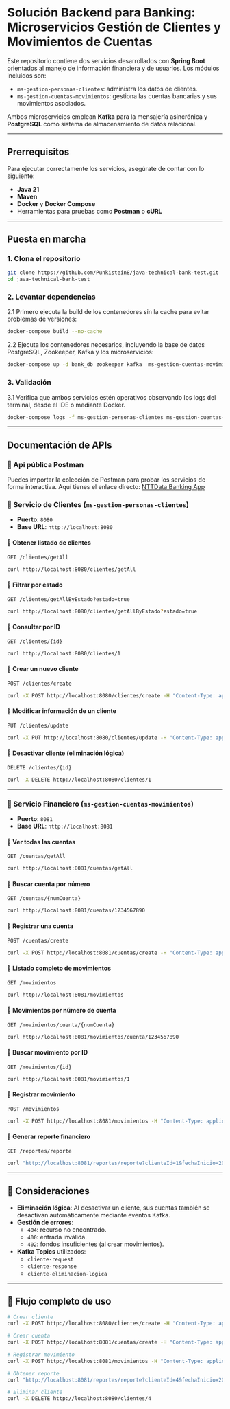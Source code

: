 
# Solución Backend para Banking: Microservicios Gestión de Clientes y Movimientos de Cuentas

Este repositorio contiene dos servicios desarrollados con **Spring Boot** orientados al manejo de información financiera y de usuarios. Los módulos incluidos son:

- `ms-gestion-personas-clientes`: administra los datos de clientes.
- `ms-gestion-cuentas-movimientos`: gestiona las cuentas bancarias y sus movimientos asociados.

Ambos microservicios emplean **Kafka** para la mensajería asincrónica y **PostgreSQL** como sistema de almacenamiento de datos relacional.

---

## Prerrequisitos

Para ejecutar correctamente los servicios, asegúrate de contar con lo siguiente:

- **Java 21**
- **Maven**
- **Docker** y **Docker Compose**
- Herramientas para pruebas como **Postman** o **cURL**

---

## Puesta en marcha

### 1. Clona el repositorio

```bash
git clone https://github.com/Punkistein8/java-technical-bank-test.git
cd java-technical-bank-test
```

### 2. Levantar dependencias

2.1 Primero ejecuta la build de los contenedores sin la cache para evitar problemas de versiones:

```bash
docker-compose build --no-cache
```

2.2 Ejecuta los contenedores necesarios, incluyendo la base de datos PostgreSQL, Zookeeper, Kafka y los microservicios:

```bash
docker-compose up -d bank_db zookeeper kafka  ms-gestion-cuentas-movimientos ms-gestion-personas-clientes
```

### 3. Validación

3.1 Verifica que ambos servicios estén operativos observando los logs del terminal, desde el IDE o mediante Docker.

```bash
docker-compose logs -f ms-gestion-personas-clientes ms-gestion-cuentas-movimientos
```

---

## Documentación de APIs

### 🚀 Api pública Postman
Puedes importar la colección de Postman para probar los servicios de forma interactiva. Aquí tienes el enlace directo:
[NTTData Banking App](https://www.postman.com/hispasat-team/bank-nttdata/overview)


### 📌 Servicio de Clientes (`ms-gestion-personas-clientes`)

- **Puerto**: `8080`
- **Base URL**: `http://localhost:8080`

#### 🔹 Obtener listado de clientes

```
GET /clientes/getAll
```

```bash
curl http://localhost:8080/clientes/getAll
```

#### 🔹 Filtrar por estado

```
GET /clientes/getAllByEstado?estado=true
```

```bash
curl http://localhost:8080/clientes/getAllByEstado?estado=true
```

#### 🔹 Consultar por ID

```
GET /clientes/{id}
```

```bash
curl http://localhost:8080/clientes/1
```

#### 🔹 Crear un nuevo cliente

```
POST /clientes/create
```

```bash
curl -X POST http://localhost:8080/clientes/create -H "Content-Type: application/json" -d '{"nombres":"Ana Gómez","genero":"FEMENINO","edad":28,"identificacion":"1723456785","direccion":"Av. Nueva 789","telefono":"0971234567","contrasenia":"pass789"}'
```

#### 🔹 Modificar información de un cliente

```
PUT /clientes/update
```

```bash
curl -X PUT http://localhost:8080/clientes/update -H "Content-Type: application/json" -d '{"clienteId":1,"nombres":"Juan Pérez Actualizado","genero":"MASCULINO","edad":31,"identificacion":"1717171712","direccion":"Calle Nueva 456","telefono":"0987654321","contrasenia":"newPass123","estado":true}'
```

#### 🔹 Desactivar cliente (eliminación lógica)

```
DELETE /clientes/{id}
```

```bash
curl -X DELETE http://localhost:8080/clientes/1
```

---

### 📌 Servicio Financiero (`ms-gestion-cuentas-movimientos`)

- **Puerto**: `8081`
- **Base URL**: `http://localhost:8081`

#### 🔹 Ver todas las cuentas

```
GET /cuentas/getAll
```

```bash
curl http://localhost:8081/cuentas/getAll
```

#### 🔹 Buscar cuenta por número

```
GET /cuentas/{numCuenta}
```

```bash
curl http://localhost:8081/cuentas/1234567890
```

#### 🔹 Registrar una cuenta

```
POST /cuentas/create
```

```bash
curl -X POST http://localhost:8081/cuentas/create -H "Content-Type: application/json" -d '{"tipoCuenta":"AHORRO","saldoInicial":500.00,"estado":true,"clienteId":1}'
```

#### 🔹 Listado completo de movimientos

```
GET /movimientos
```

```bash
curl http://localhost:8081/movimientos
```

#### 🔹 Movimientos por número de cuenta

```
GET /movimientos/cuenta/{numCuenta}
```

```bash
curl http://localhost:8081/movimientos/cuenta/1234567890
```

#### 🔹 Buscar movimiento por ID

```
GET /movimientos/{id}
```

```bash
curl http://localhost:8081/movimientos/1
```

#### 🔹 Registrar movimiento

```
POST /movimientos
```

```bash
curl -X POST http://localhost:8081/movimientos -H "Content-Type: application/json" -d '{"cuentaNum":"1234567890","tipoMovimiento":"CREDITO 200.00","valor":200.00}'
```

#### 🔹 Generar reporte financiero

```
GET /reportes/reporte
```

```bash
curl "http://localhost:8081/reportes/reporte?clienteId=1&fechaInicio=2025-01-01&fechaFin=2025-03-31&tipoReporte=movementsByAccountAndDateRangeStrategy"
```

---

## 🧾 Consideraciones

- **Eliminación lógica**: Al desactivar un cliente, sus cuentas también se desactivan automáticamente mediante eventos Kafka.
- **Gestión de errores**:
  - `404`: recurso no encontrado.
  - `400`: entrada inválida.
  - `402`: fondos insuficientes (al crear movimientos).
- **Kafka Topics** utilizados:
  - `cliente-request`
  - `cliente-response`
  - `cliente-eliminacion-logica`

---

## 🚀 Flujo completo de uso

```bash
# Crear cliente
curl -X POST http://localhost:8080/clientes/create -H "Content-Type: application/json" -d '{"nombres":"Ana Gómez","genero":"FEMENINO","edad":28,"identificacion":"1723456785","direccion":"Av. Nueva 789","telefono":"0971234567","contrasenia":"pass789"}'

# Crear cuenta
curl -X POST http://localhost:8081/cuentas/create -H "Content-Type: application/json" -d '{"tipoCuenta":"AHORRO","saldoInicial":500.00,"estado":true,"clienteId":4}'

# Registrar movimiento
curl -X POST http://localhost:8081/movimientos -H "Content-Type: application/json" -d '{"cuentaNum":"1234567890","tipoMovimiento":"CREDITO 200.00","valor":200.00}'

# Obtener reporte
curl "http://localhost:8081/reportes/reporte?clienteId=4&fechaInicio=2025-01-01&fechaFin=2025-03-31&tipoReporte=movementsByAccountAndDateRangeStrategy"

# Eliminar cliente
curl -X DELETE http://localhost:8080/clientes/4
```
